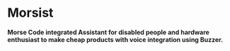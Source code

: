 # Morsist
**Morse Code integrated Assistant for disabled people and hardware enthusiast to make cheap products with voice integration using Buzzer.**
